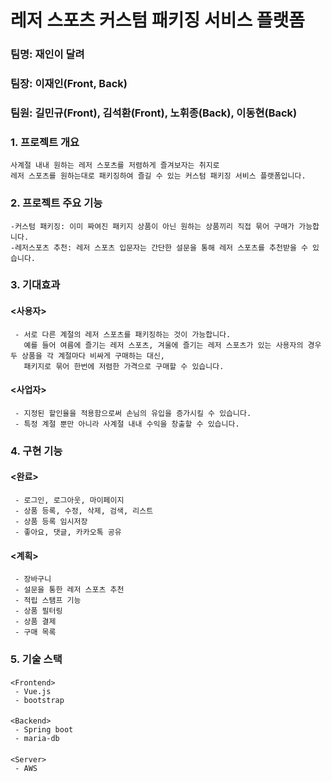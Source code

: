 #   <Linkivity> 레저 스포츠 커스텀 패키징 서비스 플랫폼  

###  팀명: 재인이 달려
###  팀장: 이재인(Front, Back)
###  팀원: 길민규(Front), 김석환(Front), 노휘종(Back), 이동현(Back)  
  
### 1. 프로젝트 개요  
    사계절 내내 원하는 레저 스포츠를 저렴하게 즐겨보자는 취지로
    레저 스포츠를 원하는대로 패키징하여 즐길 수 있는 커스텀 패키징 서비스 플랫폼입니다.

### 2. 프로젝트 주요 기능  
    -커스텀 패키징: 이미 짜여진 패키지 상품이 아닌 원하는 상품끼리 직접 묶어 구매가 가능합니다.
    -레저스포츠 추천: 레저 스포츠 입문자는 간단한 설문을 통해 레저 스포츠를 추천받을 수 있습니다.

### 3. 기대효과  
####    <사용자>  
     - 서로 다른 계절의 레저 스포츠를 패키징하는 것이 가능합니다.
       예를 들어 여름에 즐기는 레저 스포츠, 겨울에 즐기는 레저 스포츠가 있는 사용자의 경우 두 상품을 각 계절마다 비싸게 구매하는 대신,
       패키지로 묶어 한번에 저렴한 가격으로 구매할 수 있습니다.
####    <사업자>  
     - 지정된 할인율을 적용함으로써 손님의 유입을 증가시킬 수 있습니다.
     - 특정 계절 뿐만 아니라 사계절 내내 수익을 창출할 수 있습니다.

### 4. 구현 기능  
####    <완료>  
     - 로그인, 로그아웃, 마이페이지
     - 상품 등록, 수정, 삭제, 검색, 리스트
     - 상품 등록 임시저장
     - 좋아요, 댓글, 카카오톡 공유
    
####    <계획>  
     - 장바구니
     - 설문을 통한 레저 스포츠 추천
     - 적립 스탬프 기능
     - 상품 필터링
     - 상품 결제
     - 구매 목록

     
### 5. 기술 스택  
####    
    <Frontend>  
     - Vue.js
     - bootstrap
     
####    
    <Backend>  
     - Spring boot
     - maria-db
     
####    
    <Server>  
     - AWS


